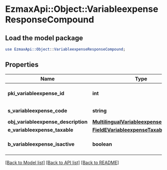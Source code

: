 # EzmaxApi::Object::VariableexpenseResponseCompound

## Load the model package
```perl
use EzmaxApi::Object::VariableexpenseResponseCompound;
```

## Properties
Name | Type | Description | Notes
------------ | ------------- | ------------- | -------------
**pki_variableexpense_id** | **int** | The unique ID of the Variableexpense | 
**s_variableexpense_code** | **string** | The code of the Variableexpense | [optional] 
**obj_variableexpense_description** | [**MultilingualVariableexpenseDescription**](MultilingualVariableexpenseDescription.md) |  | 
**e_variableexpense_taxable** | [**FieldEVariableexpenseTaxable**](FieldEVariableexpenseTaxable.md) |  | [optional] 
**b_variableexpense_isactive** | **boolean** | Whether the variableexpense is active or not | [optional] 

[[Back to Model list]](../README.md#documentation-for-models) [[Back to API list]](../README.md#documentation-for-api-endpoints) [[Back to README]](../README.md)


